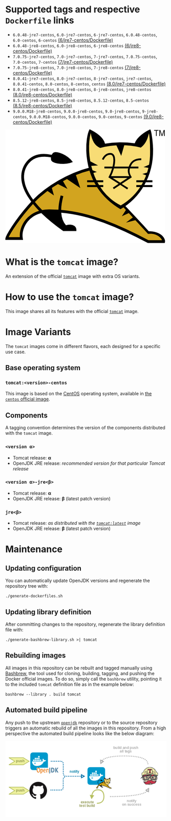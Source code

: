 # Supported tags and respective `Dockerfile` links

* `6.0.48-jre7-centos`, `6.0-jre7-centos`, `6-jre7-centos`, `6.0.48-centos`, `6.0-centos`, `6-centos` [(6/jre7-centos/Dockerfile)](https://github.com/antoineco/tomcat/blob/6509d338a2f618ec11736cea42b74896b6da7893/6/jre7-centos/Dockerfile)
* `6.0.48-jre8-centos`, `6.0-jre8-centos`, `6-jre8-centos` [(6/jre8-centos/Dockerfile)](https://github.com/antoineco/tomcat/blob/6509d338a2f618ec11736cea42b74896b6da7893/6/jre8-centos/Dockerfile)
* `7.0.75-jre7-centos`, `7.0-jre7-centos`, `7-jre7-centos`, `7.0.75-centos`, `7.0-centos`, `7-centos` [(7/jre7-centos/Dockerfile)](https://github.com/antoineco/tomcat/blob/6509d338a2f618ec11736cea42b74896b6da7893/7/jre7-centos/Dockerfile)
* `7.0.75-jre8-centos`, `7.0-jre8-centos`, `7-jre8-centos` [(7/jre8-centos/Dockerfile)](https://github.com/antoineco/tomcat/blob/6509d338a2f618ec11736cea42b74896b6da7893/7/jre8-centos/Dockerfile)
* `8.0.41-jre7-centos`, `8.0-jre7-centos`, `8-jre7-centos`, `jre7-centos`, `8.0.41-centos`, `8.0-centos`, `8-centos`, `centos` [(8.0/jre7-centos/Dockerfile)](https://github.com/antoineco/tomcat/blob/6509d338a2f618ec11736cea42b74896b6da7893/8.0/jre7-centos/Dockerfile)
* `8.0.41-jre8-centos`, `8.0-jre8-centos`, `8-jre8-centos`, `jre8-centos` [(8.0/jre8-centos/Dockerfile)](https://github.com/antoineco/tomcat/blob/6509d338a2f618ec11736cea42b74896b6da7893/8.0/jre8-centos/Dockerfile)
* `8.5.12-jre8-centos`, `8.5-jre8-centos`, `8.5.12-centos`, `8.5-centos` [(8.5/jre8-centos/Dockerfile)](https://github.com/antoineco/tomcat/blob/0f77ebb01ab26b3d3c96c0f87bfa7aaf1ad6cb34/8.5/jre8-centos/Dockerfile)
* `9.0.0.M18-jre8-centos`, `9.0.0-jre8-centos`, `9.0-jre8-centos`, `9-jre8-centos`, `9.0.0.M18-centos`, `9.0.0-centos`, `9.0-centos`, `9-centos` [(9.0/jre8-centos/Dockerfile)](https://github.com/antoineco/tomcat/blob/0f77ebb01ab26b3d3c96c0f87bfa7aaf1ad6cb34/9.0/jre8-centos/Dockerfile)

![logo](https://raw.githubusercontent.com/antoineco/tomcat/master/logo.png)

# What is the `tomcat` image?

An extension of the official [`tomcat`][docker-tomcat] image with extra OS variants.

# How to use the `tomcat` image?

This image shares all its features with the official [`tomcat`][docker-tomcat] image.

# Image Variants

The `tomcat` images come in different flavors, each designed for a specific use case.

## Base operating system

### `tomcat:<version>-centos`

This image is based on the [CentOS](https://www.centos.org/) operating system, available in [the `centos` official image][docker-centos].

## Components

A tagging convention determines the version of the components distributed with the `tomcat` image.

### `<version α>`

* Tomcat release: **α**
* OpenJDK JRE release: *recommended version for that particular Tomcat release*

### `<version α>-jre<β>`

* Tomcat release: **α**
* OpenJDK JRE release: **β** (latest patch version)

### `jre<β>`

* Tomcat release: *as distributed with the [`tomcat:latest`][docker-tomcat] image*
* OpenJDK JRE release: **β** (latest patch version)

# Maintenance

## Updating configuration

You can automatically update OpenJDK versions and regenerate the repository tree with:

```
./generate-dockerfiles.sh
```

## Updating library definition

After committing changes to the repository, regenerate the library definition file with:

```
./generate-bashbrew-library.sh >| tomcat
```

## Rebuilding images

All images in this repository can be rebuilt and tagged manually using [Bashbrew][bashbrew], the tool used for cloning, building, tagging, and pushing the Docker official images. To do so, simply call the `bashbrew` utility, pointing it to the included `tomcat` definition file as in the example below:

```
bashbrew --library . build tomcat
```

## Automated build pipeline

Any push to the upstream [`openjdk`][docker-openjdk] repository or to the source repository triggers an automatic rebuild of all the images in this repository. From a high perspective the automated build pipeline looks like the below diagram:

![Automated build pipeline][pipeline]


[banner]: https://raw.githubusercontent.com/antoineco/tomcat/master/logo.png
[docker-tomcat]: https://hub.docker.com/_/tomcat/
[docker-centos]: https://hub.docker.com/_/centos/
[docker-openjdk]: https://hub.docker.com/r/antoineco/openjdk/
[bashbrew]: https://github.com/docker-library/official-images/blob/master/bashbrew/README.md
[pipeline]: https://raw.githubusercontent.com/antoineco/tomcat/master/build_pipeline.png
